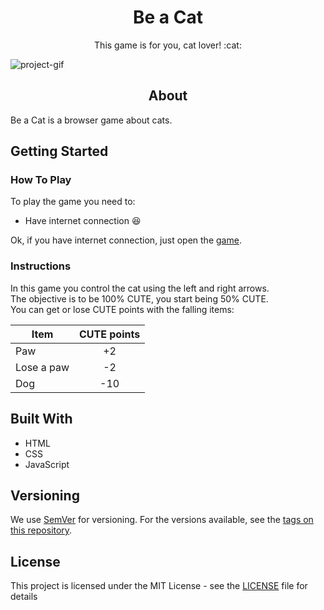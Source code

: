 <h1 align="center">Be a Cat</h1>   
  
<p align="center">This game is for you, cat lover! :cat:</p>   

<!-- BADGES -->

<!-- IMAGEM -->
![project-gif](https://github.com/EricMGS/BeACat/blob/master/screenshot.gif)  

<h2 align="center">About</h2>
Be a Cat is a browser game about cats.  

## Getting Started
### How To Play
To play the game you need to:  
- Have internet connection :laughing:  
  
Ok, if you have internet connection, just open the [game](https://ericmgs.github.io/BeACat/).  

### Instructions
In this game you control the cat using the left and right arrows.  
The objective is to be 100% CUTE, you start being 50% CUTE.  
You can get or lose CUTE points with the falling items:

|   Item   |  CUTE points  |
|----------|:-------------:|
|    Paw   |       +2      |
|Lose a paw|       -2      |
|   Dog    |      -10      |

## Built With
- HTML  
- CSS  
- JavaScript  

## Versioning

We use [SemVer](http://semver.org/) for versioning. For the versions available, see the [tags on this repository](https://github.com/EricMGS/BeACat/tags). 

## License

This project is licensed under the MIT License - see the [LICENSE](https://github.com/EricMGS/BeACat/blob/master/LICENSE) file for details
